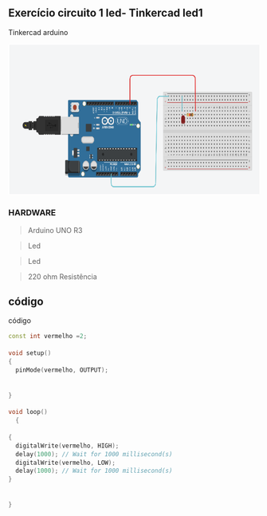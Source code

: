 ## Exercício circuito 1 led- Tinkercad led1



 Tinkercad arduino







 ![led1](img/led1.png)









### HARDWARE
> Arduino UNO R3

> Led


> Led

> 220 ohm  Resistência












## código


código
```cpp
const int vermelho =2;

void setup()
{
  pinMode(vermelho, OUTPUT);
  
 
}

void loop()
  {
  
{
  digitalWrite(vermelho, HIGH);
  delay(1000); // Wait for 1000 millisecond(s)
  digitalWrite(vermelho, LOW);
  delay(1000); // Wait for 1000 millisecond(s)
}

    
}
